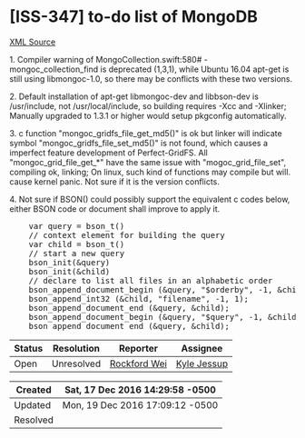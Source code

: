 # [ISS-347] to-do list of MongoDB

[XML Source](./xml/ISS-347.xml)
<p><p>1. Compiler warning of MongoCollection.swift:580# - mongoc_collection_find is deprecated (1,3,1), while Ubuntu 16.04 apt-get is still using libmongoc-1.0, so there may be conflicts with these two versions.</p>

<p>2. Default installation of apt-get libmongoc-dev and libbson-dev is /usr/include, not /usr/local/include, so building requires -Xcc and -Xlinker; Manually upgraded to 1.3.1 or higher would setup pkgconfig automatically.</p>

<p>3. c function "mongoc_gridfs_file_get_md5()" is ok but linker will indicate symbol "mongoc_gridfs_file_set_md5()"  is not found, which causes a imperfect feature development of Perfect-GridFS. All "mongoc_grid_file_get_*" have the same issue with "mogoc_grid_file_set", compiling ok, linking; On linux, such kind of functions may compile but will. cause kernel panic. Not sure if it is the version conflicts.</p>

<p>4. Not sure if BSON() could possibly support the equivalent c codes below, either BSON code or document shall improve to apply it.</p>

<div class="code panel" style="border-width: 1px;"><div class="codeContent panelContent">
<pre class="code-java">
    <span class="code-keyword">var</span> query = bson_t()
    <span class="code-comment">// context element <span class="code-keyword">for</span> building the query
</span>    <span class="code-keyword">var</span> child = bson_t()
    <span class="code-comment">// start a <span class="code-keyword">new</span> query
</span>    bson_init(&amp;query)
    bson_init(&amp;child)
    <span class="code-comment">// declare to list all files in an alphabetic order
</span>    bson_append_document_begin (&amp;query, <span class="code-quote">"$orderby"</span>, -1, &amp;child);
    bson_append_int32 (&amp;child, <span class="code-quote">"filename"</span>, -1, 1);
    bson_append_document_end (&amp;query, &amp;child);
    bson_append_document_begin (&amp;query, <span class="code-quote">"$query"</span>, -1, &amp;child);
    bson_append_document_end (&amp;query, &amp;child);
</pre>
</div></div></p>





Status|Resolution|Reporter|Assignee
------|----------|--------|--------
Open|Unresolved|[Rockford Wei](rocky)|[Kyle Jessup]($kjessup)





Created|Sat, 17 Dec 2016 14:29:58 -0500
-------|--------------
Updated|Mon, 19 Dec 2016 17:09:12 -0500
Resolved|




